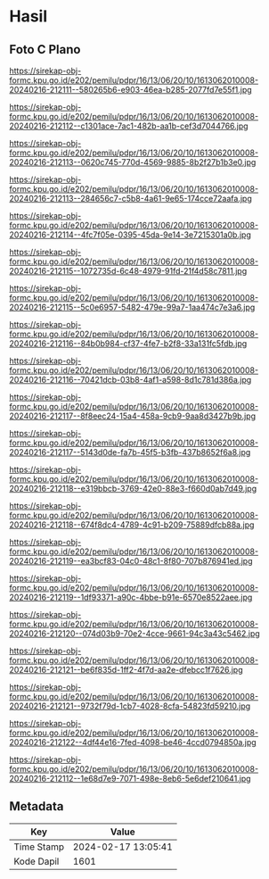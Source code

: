 # Hasil

## Foto C Plano

https://sirekap-obj-formc.kpu.go.id/e202/pemilu/pdpr/16/13/06/20/10/1613062010008-20240216-212111--580265b6-e903-46ea-b285-2077fd7e55f1.jpg

https://sirekap-obj-formc.kpu.go.id/e202/pemilu/pdpr/16/13/06/20/10/1613062010008-20240216-212112--c1301ace-7ac1-482b-aa1b-cef3d7044766.jpg

https://sirekap-obj-formc.kpu.go.id/e202/pemilu/pdpr/16/13/06/20/10/1613062010008-20240216-212113--0620c745-770d-4569-9885-8b2f27b1b3e0.jpg

https://sirekap-obj-formc.kpu.go.id/e202/pemilu/pdpr/16/13/06/20/10/1613062010008-20240216-212113--284656c7-c5b8-4a61-9e65-174cce72aafa.jpg

https://sirekap-obj-formc.kpu.go.id/e202/pemilu/pdpr/16/13/06/20/10/1613062010008-20240216-212114--4fc7f05e-0395-45da-9e14-3e7215301a0b.jpg

https://sirekap-obj-formc.kpu.go.id/e202/pemilu/pdpr/16/13/06/20/10/1613062010008-20240216-212115--1072735d-6c48-4979-91fd-21f4d58c7811.jpg

https://sirekap-obj-formc.kpu.go.id/e202/pemilu/pdpr/16/13/06/20/10/1613062010008-20240216-212115--5c0e6957-5482-479e-99a7-1aa474c7e3a6.jpg

https://sirekap-obj-formc.kpu.go.id/e202/pemilu/pdpr/16/13/06/20/10/1613062010008-20240216-212116--84b0b984-cf37-4fe7-b2f8-33a131fc5fdb.jpg

https://sirekap-obj-formc.kpu.go.id/e202/pemilu/pdpr/16/13/06/20/10/1613062010008-20240216-212116--70421dcb-03b8-4af1-a598-8d1c781d386a.jpg

https://sirekap-obj-formc.kpu.go.id/e202/pemilu/pdpr/16/13/06/20/10/1613062010008-20240216-212117--8f8eec24-15a4-458a-9cb9-9aa8d3427b9b.jpg

https://sirekap-obj-formc.kpu.go.id/e202/pemilu/pdpr/16/13/06/20/10/1613062010008-20240216-212117--5143d0de-fa7b-45f5-b3fb-437b8652f6a8.jpg

https://sirekap-obj-formc.kpu.go.id/e202/pemilu/pdpr/16/13/06/20/10/1613062010008-20240216-212118--e319bbcb-3769-42e0-88e3-f660d0ab7d49.jpg

https://sirekap-obj-formc.kpu.go.id/e202/pemilu/pdpr/16/13/06/20/10/1613062010008-20240216-212118--674f8dc4-4789-4c91-b209-75889dfcb88a.jpg

https://sirekap-obj-formc.kpu.go.id/e202/pemilu/pdpr/16/13/06/20/10/1613062010008-20240216-212119--ea3bcf83-04c0-48c1-8f80-707b876941ed.jpg

https://sirekap-obj-formc.kpu.go.id/e202/pemilu/pdpr/16/13/06/20/10/1613062010008-20240216-212119--1df93371-a90c-4bbe-b91e-6570e8522aee.jpg

https://sirekap-obj-formc.kpu.go.id/e202/pemilu/pdpr/16/13/06/20/10/1613062010008-20240216-212120--074d03b9-70e2-4cce-9661-94c3a43c5462.jpg

https://sirekap-obj-formc.kpu.go.id/e202/pemilu/pdpr/16/13/06/20/10/1613062010008-20240216-212121--be6f835d-1ff2-4f7d-aa2e-dfebcc1f7626.jpg

https://sirekap-obj-formc.kpu.go.id/e202/pemilu/pdpr/16/13/06/20/10/1613062010008-20240216-212121--9732f79d-1cb7-4028-8cfa-54823fd59210.jpg

https://sirekap-obj-formc.kpu.go.id/e202/pemilu/pdpr/16/13/06/20/10/1613062010008-20240216-212122--4df44e16-7fed-4098-be46-4ccd0794850a.jpg

https://sirekap-obj-formc.kpu.go.id/e202/pemilu/pdpr/16/13/06/20/10/1613062010008-20240216-212112--1e68d7e9-7071-498e-8eb6-5e6def210641.jpg


## Metadata

| Key        | Value               |
| ---------- | ------------------- |
| Time Stamp | 2024-02-17 13:05:41 |
| Kode Dapil | 1601                |



